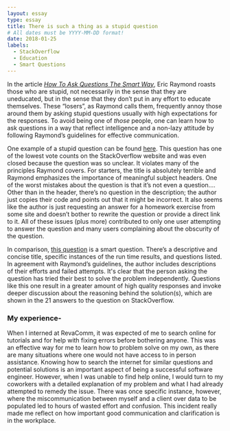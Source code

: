 ```yaml
---
layout: essay
type: essay
title: There is such a thing as a stupid question
# All dates must be YYYY-MM-DD format!
date: 2018-01-25
labels:
  - StackOverflow
  - Education
  - Smart Questions
---
```


In the article [*How To Ask Questions The Smart Way*](http://www.catb.org/esr/faqs/smart-questions.html), Eric Raymond roasts those who are stupid, not necessarily in the sense that they are uneducated, but in the sense that they don’t put in any effort to educate themselves.  These “losers”, as Raymond calls them, frequently annoy those around them by asking stupid questions usually with high expectations for the responses.  To avoid being one of *those* people, one can learn how to ask questions in a way that reflect intelligence and a non-lazy attitude by following Raymond’s guidelines for effective communication.  

One example of a stupid question can be found [here](https://stackoverflow.com/questions/43719039/is-this-javascript-code-ok). This question has one of the lowest vote counts on the StackOverflow website and was even closed because the question was so unclear.  It violates many of the principles Raymond covers.  For starters, the title is absolutely terrible and Raymond emphasizes the importance of meaningful subject headers.  One of the worst mistakes about the question is that it’s not even a question....  Other than in the header, there’s no question in the description; the author just copies their code and points out that it might be incorrect.  It also seems like the author is just requesting an answer for a homework exercise from some site and doesn’t bother to rewrite the question or provide a direct link to it.  All of these issues (plus more) contributed to only one user attempting to answer the question and many users complaining about the obscurity of the question.  

In comparison, [this question](https://stackoverflow.com/questions/11227809/why-is-it-faster-to-process-a-sorted-array-than-an-unsorted-array) is a smart question.  There’s a descriptive and concise title, specific instances of the run time results, and questions listed.  In agreement with Raymond’s guidelines, the author includes descriptions of their efforts and failed attempts.  It's clear that the person asking the question has tried their best to solve the problem independently.  Questions like this one result in a greater amount of high quality responses and invoke deeper discussion about the reasoning behind the solution(s), which are shown in the 21 answers to the question on StackOverflow.  

### My experience-
When I interned at RevaComm, it was expected of me to search online for tutorials and for help with fixing errors before bothering anyone. This was an effective way for me to learn how to problem solve on my own, as there are many situations where one would not have access to in person assistance.  Knowing how to search the internet for similar questions and potential solutions is an important aspect of being a successful software engineer.  However, when I was unable to find help online, I would turn to my coworkers with a detailed explanation of my problem and what I had already attempted to remedy the issue.  There was once specific instance, however, where the miscommunication between myself and a client over data to be populated led to hours of wasted effort and confusion.  This incident really made me reflect on how important good communication and clarification is in the workplace.  
